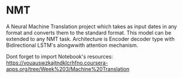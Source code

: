 # NMT
A Neural Machine Translation project which takes as input dates in any format and converts them to the standard format. This model can be extended to any NMT task. Architecture is Encoder decoder type with Bidirectional LSTM's alongwwith attention mechanism. 

Dont forget to import Notebook's resources: https://vouauswzkajtndklcrhfno.coursera-apps.org/tree/Week%203/Machine%20Translation

